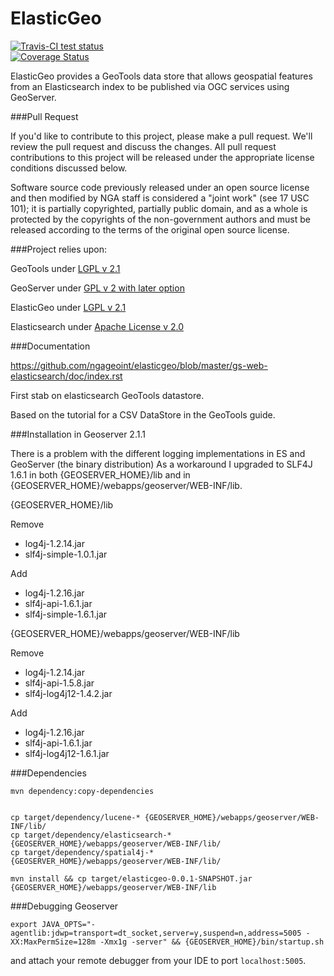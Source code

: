 ElasticGeo
==========

<a href="https://travis-ci.org/ngageoint/elasticgeo">
	<img alt="Travis-CI test status" 
	     src="https://travis-ci.org/ngageoint/elasticgeo.svg?branch=master"/>
</a>
<br/>
<a href='https://coveralls.io/r/ngageoint/?branch=master'>
  <img src='https://coveralls.io/repos/ngageoint/elasticgeo/badge.png?branch=master'
       alt='Coverage Status' />
</a>

ElasticGeo provides a GeoTools data store that allows geospatial features from an Elasticsearch index to be published via OGC services using GeoServer.  

###Pull Request

If you'd like to contribute to this project, please make a pull request. We'll review the pull request and discuss the changes. All pull request contributions to this project will be released under the appropriate license conditions discussed below. 

Software source code previously released under an open source license and then modified by NGA staff is considered a "joint work" (see 17 USC 101); it is partially copyrighted, partially public domain, and as a whole is protected by the copyrights of the non-government authors and must be released according to the terms of the original open source license.

###Project relies upon:

GeoTools under [LGPL v 2.1](http://geotools.org/about.html)

GeoServer under [GPL v 2 with later option](http://geoserver.org/license/) 

ElasticGeo under [LGPL v 2.1](https://github.com/matsjg/elasticgeo)

Elasticsearch under [Apache License v 2.0](https://github.com/elastic/elasticsearch/blob/master/LICENSE.txt) 

###Documentation

https://github.com/ngageoint/elasticgeo/blob/master/gs-web-elasticsearch/doc/index.rst


First stab on elasticsearch GeoTools datastore.

Based on the tutorial for a CSV DataStore in the GeoTools guide.

###Installation in Geoserver 2.1.1

There is a problem with the different logging implementations in ES and GeoServer (the binary distribution)
As a workaround I upgraded to SLF4J 1.6.1 in both {GEOSERVER_HOME}/lib and in {GEOSERVER_HOME}/webapps/geoserver/WEB-INF/lib.

{GEOSERVER_HOME}/lib

Remove

-   log4j-1.2.14.jar
-   slf4j-simple-1.0.1.jar

Add

-   log4j-1.2.16.jar
-   slf4j-api-1.6.1.jar
-   slf4j-simple-1.6.1.jar

{GEOSERVER_HOME}/webapps/geoserver/WEB-INF/lib

Remove

-   log4j-1.2.14.jar
-   slf4j-api-1.5.8.jar
-   slf4j-log4j12-1.4.2.jar

Add

-   log4j-1.2.16.jar
-   slf4j-api-1.6.1.jar
-   slf4j-log4j12-1.6.1.jar

###Dependencies

    mvn dependency:copy-dependencies


    cp target/dependency/lucene-* {GEOSERVER_HOME}/webapps/geoserver/WEB-INF/lib/
    cp target/dependency/elasticsearch-* {GEOSERVER_HOME}/webapps/geoserver/WEB-INF/lib/
    cp target/dependency/spatial4j-* {GEOSERVER_HOME}/webapps/geoserver/WEB-INF/lib/

    mvn install && cp target/elasticgeo-0.0.1-SNAPSHOT.jar {GEOSERVER_HOME}/webapps/geoserver/WEB-INF/lib

###Debugging Geoserver

    export JAVA_OPTS="-agentlib:jdwp=transport=dt_socket,server=y,suspend=n,address=5005 -XX:MaxPermSize=128m -Xmx1g -server" && {GEOSERVER_HOME}/bin/startup.sh

and attach your remote debugger from your IDE to port `localhost:5005`.



